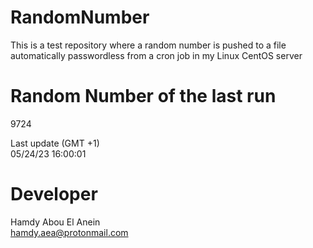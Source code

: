 # RandomNumber    
This is a test repository where a random number is pushed to a file automatically passwordless from a cron job in my Linux CentOS server    
# Random Number of the last run   
9724
      
Last update (GMT +1)    
05/24/23 16:00:01
# Developer    
Hamdy Abou El Anein   
hamdy.aea@protonmail.com
